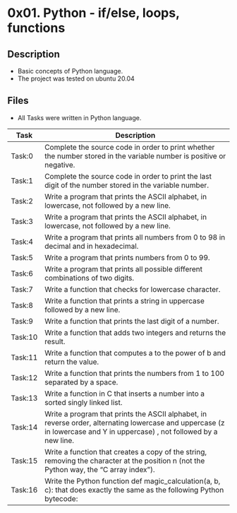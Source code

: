 # 0x01. Python - if/else, loops, functions

## Description
- Basic concepts of Python language.
- The project was tested on ubuntu 20.04

## Files
- All Tasks were written in Python language.

| Task | Description |
| ---- | ----------- |
| Task:0 | Complete the source code in order to print whether the number stored in the variable number is positive or negative. |
| Task:1 | Complete the source code in order to print the last digit of the number stored in the variable number. |
| Task:2 | Write a program that prints the ASCII alphabet, in lowercase, not followed by a new line. |
| Task:3 | Write a program that prints the ASCII alphabet, in lowercase, not followed by a new line. |
| Task:4 | Write a program that prints all numbers from 0 to 98 in decimal and in hexadecimal. |
| Task:5 | Write a program that prints numbers from 0 to 99. |
| Task:6 | Write a program that prints all possible different combinations of two digits. |
| Task:7 | Write a function that checks for lowercase character. |
| Task:8 | Write a function that prints a string in uppercase followed by a new line. |
| Task:9 | Write a function that prints the last digit of a number. |
| Task:10 | Write a function that adds two integers and returns the result. |
| Task:11 | Write a function that computes a to the power of b and return the value. |
| Task:12 | Write a function that prints the numbers from 1 to 100 separated by a space. |
| Task:13 | Write a function in C that inserts a number into a sorted singly linked list. |
| Task:14 | Write a program that prints the ASCII alphabet, in reverse order, alternating lowercase and uppercase (z in lowercase and Y in uppercase) , not followed by a new line. |
| Task:15 | Write a function that creates a copy of the string, removing the character at the position n (not the Python way, the “C array index”). |
| Task:16 | Write the Python function def magic_calculation(a, b, c): that does exactly the same as the following Python bytecode: |
